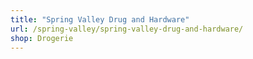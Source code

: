 ```yaml
---
title: "Spring Valley Drug and Hardware"
url: /spring-valley/spring-valley-drug-and-hardware/
shop: Drogerie
---
```


